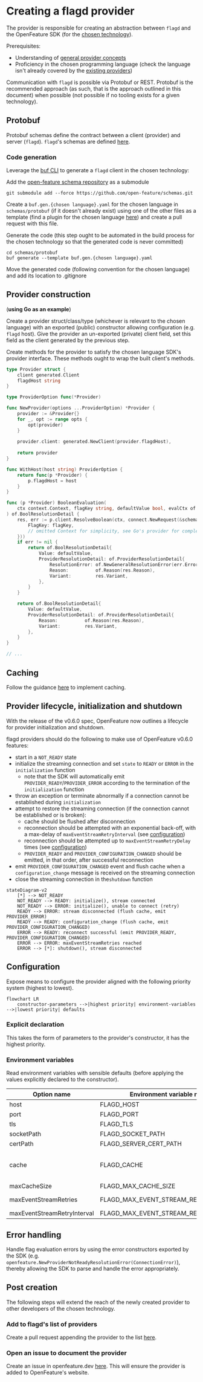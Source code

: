 # Creating a flagd provider

The provider is responsible for creating an abstraction between `flagd` and the OpenFeature SDK (for the [chosen technology](https://openfeature.dev/docs/reference/technologies/)).

Prerequisites:

- Understanding of [general provider concepts](https://openfeature.dev/docs/reference/concepts/provider/)
- Proficiency in the chosen programming language (check the language isn't already covered by the [existing providers](../usage/flagd_providers.md))

Communication with `flagd` is possible via Protobuf or REST.
Protobuf is the recommended approach (as such, that is the approach outlined in this document) when possible (not possible if no tooling exists for a given technology).

## Protobuf

Protobuf schemas define the contract between a client (provider) and server (`flagd`). `flagd`'s schemas are defined [here](https://github.com/open-feature/schemas/tree/main/protobuf).

### Code generation

Leverage the [buf CLI](https://docs.buf.build/installation) to generate a `flagd` client in the chosen technology:

Add the [open-feature schema repository](https://github.com/open-feature/schemas) as a submodule

```shell
git submodule add --force https://github.com/open-feature/schemas.git
```

Create a `buf.gen.{chosen language}.yaml` for the chosen language in `schemas/protobuf` (if it doesn't already exist) using one of the other files as a template (find a plugin for the chosen language [here](https://buf.build/protocolbuffers/plugins)) and create a pull request with this file.

Generate the code (this step ought to be automated in the build process for the chosen technology so that the generated code is never committed)

```shell
cd schemas/protobuf
buf generate --template buf.gen.{chosen language}.yaml
```

Move the generated code (following convention for the chosen language) and add its location to .gitignore

## Provider construction

(__using Go as an example__)

Create a provider struct/class/type (whichever is relevant to the chosen language) with an exported (public) constructor allowing configuration (e.g. `flagd` host).
Give the provider an un-exported (private) client field, set this field as the client generated by the previous step.

Create methods for the provider to satisfy the chosen language SDK's provider interface.
These methods ought to wrap the built client's methods.

```go
type Provider struct {
    client generated.Client
    flagdHost string
}

type ProviderOption func(*Provider)

func NewProvider(options ...ProviderOption) *Provider {
    provider := &Provider{}
    for _, opt := range opts {
        opt(provider)
    }
 
    provider.client: generated.NewClient(provider.flagdHost),
 
    return provider
}

func WithHost(host string) ProviderOption {
    return func(p *Provider) {
        p.flagdHost = host
    }
}

func (p *Provider) BooleanEvaluation(
    ctx context.Context, flagKey string, defaultValue bool, evalCtx of.FlattenedContext,
) of.BoolResolutionDetail {
    res, err := p.client.ResolveBoolean(ctx, connect.NewRequest(&schemaV1.ResolveBooleanRequest{
        FlagKey: flagKey,
        // omitted Context for simplicity, see Go's provider for completeness
    }))
    if err != nil {
        return of.BoolResolutionDetail{
            Value: defaultValue,
            ProviderResolutionDetail: of.ProviderResolutionDetail{
                ResolutionError: of.NewGeneralResolutionError(err.Error()),
                Reason:          of.Reason(res.Reason),
                Variant:         res.Variant,
            },
        }
    }

    return of.BoolResolutionDetail{
        Value: defaultValue,
        ProviderResolutionDetail: of.ProviderResolutionDetail{
            Reason:          of.Reason(res.Reason),
            Variant:         res.Variant,
        },
    }
}

// ...
```

## Caching

Follow the guidance [here](./caching.md) to implement caching.

## Provider lifecycle, initialization and shutdown

With the release of the v0.6.0 spec, OpenFeature now outlines a lifecycle for provider initialization and shutdown.

flagd providers should do the following to make use of OpenFeature v0.6.0 features:

- start in a `NOT_READY` state
- initialize the streaming connection and set `state` to `READY` or `ERROR` in the `initialization` function
  - note that the SDK will automatically emit `PROVIDER_READY`/`PROVIDER_ERROR` according to the termination of the `initialization` function
- throw an exception or terminate abnormally if a connection cannot be established during `initialization`
- attempt to restore the streaming connection (if the connection cannot be established or is broken):
  - cache should be flushed after disconnection
  - reconnection should be attempted with an exponential back-off, with a max-delay of `maxEventStreamRetryInterval` (see [configuration](#configuration))
  - reconnection should be attempted up to `maxEventStreamRetryDelay` times (see [configuration](#configuration))
  - `PROVIDER_READY` and `PROVIDER_CONFIGURATION_CHANGED` should be emitted, in that order, after successful reconnection
- emit `PROVIDER_CONFIGURATION_CHANGED` event and flush cache when a `configuration_change` message is received on the streaming connection
- close the streaming connection in the`shutdown` function

```mermaid
stateDiagram-v2
    [*] --> NOT_READY
    NOT_READY --> READY: initialize(), stream connected
    NOT_READY --> ERROR: initialize(), unable to connect (retry)
    READY --> ERROR: stream disconnected (flush cache, emit PROVIDER_ERROR)
    READY --> READY: configuration_change (flush cache, emit PROVIDER_CONFIGURATION_CHANGED)
    ERROR --> READY: reconnect successful (emit PROVIDER_READY, PROVIDER_CONFIGURATION_CHANGED)
    ERROR --> ERROR: maxEventStreamRetries reached
    ERROR --> [*]: shutdown(), stream disconnected
```

## Configuration

Expose means to configure the provider aligned with the following priority system (highest to lowest).

```mermaid
flowchart LR
    constructor-parameters -->|highest priority| environment-variables -->|lowest priority| defaults
```

### Explicit declaration

This takes the form of parameters to the provider's constructor, it has the highest priority.

### Environment variables

Read environment variables with sensible defaults (before applying the values explicitly declared to the constructor).

| Option name                 | Environment variable name             | Type    | Options      | Default                                |
| --------------------------- | ------------------------------------- | ------- | ------------ | -------------------------------------- |
| host                        | FLAGD_HOST                            | string  |              | localhost                              |
| port                        | FLAGD_PORT                            | number  |              | 8013                                   |
| tls                         | FLAGD_TLS                             | boolean |              | false                                  |
| socketPath                  | FLAGD_SOCKET_PATH                     | string  |              |                                        |
| certPath                    | FLAGD_SERVER_CERT_PATH                | string  |              |                                        |
| cache                       | FLAGD_CACHE                           | string  | lru,disabled | lru (if possible in chosen technology) |
| maxCacheSize                | FLAGD_MAX_CACHE_SIZE                  | int     |              | 1000                                   |
| maxEventStreamRetries       | FLAGD_MAX_EVENT_STREAM_RETRIES        | int     |              | 0 (0 means unlimited)                  |
| maxEventStreamRetryInterval | FLAGD_MAX_EVENT_STREAM_RETRY_INTERVAL | int     |              | 60s                                    |

## Error handling

Handle flag evaluation errors by using the error constructors exported by the SDK (e.g. `openfeature.NewProviderNotReadyResolutionError(ConnectionError)`), thereby allowing the SDK to parse and handle the error appropriately.

## Post creation

The following steps will extend the reach of the newly created provider to other developers of the chosen technology.

### Add to flagd's list of providers

Create a pull request appending the provider to the list [here](../usage/flagd_providers.md).

### Open an issue to document the provider

Create an issue in openfeature.dev [here](https://github.com/open-feature/openfeature.dev/issues/new?assignees=&labels=provider&template=document-provider.yaml&title=%5BProvider%5D%3A+).
This will ensure the provider is added to OpenFeature's website.
